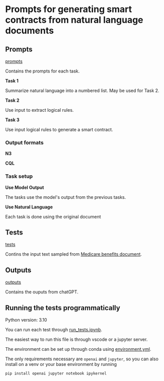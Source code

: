 # Prompts for generating smart contracts from natural language documents

## Prompts

[prompts](prompts)

Contains the prompts for each task.

**Task 1**

Summarize natural language into a numbered list. May be used for Task 2.

**Task 2**

Use input to extract logical rules.

**Task 3**

Use input logical rules to generate a smart contract.

### Output formats

**N3**

**CQL**

### Task setup

**Use Model Output**

The tasks use the model's output from the previous tasks.

**Use Natural Language**

Each task is done using the original document

## Tests

[tests](tests)

Contins the input text sampled from [Medicare benefits document](https://www.medicare.gov/Pubs/pdf/10116-your-medicare-benefits.pdf).

## Outputs

[outputs](outputs)

Contains the ouputs from chatGPT. 

## Running the tests programmatically

Python version: 3.10

You can run each test through [run_tests.ipynb](run_tests.ipynb). 

The easiest way to run this file is through vscode or a jupyter server.

The environment can be set up through conda using [environment.yml](environment.yml).

The only requirements necessary are `openai` and `jupyter`, so you can also install on a venv or your base environment by running

```
pip install openai jupyter notebook ipykernel
```

